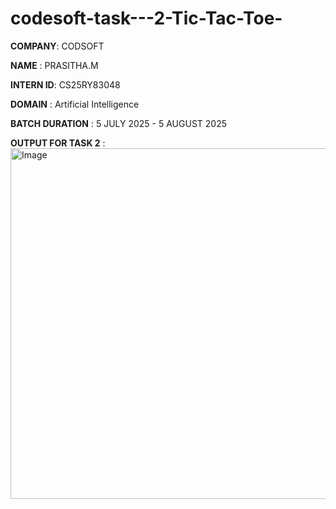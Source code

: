 # codesoft-task---2-Tic-Tac-Toe-

**COMPANY**: CODSOFT

**NAME** : PRASITHA.M

**INTERN ID**: CS25RY83048

**DOMAIN** : Artificial Intelligence 

**BATCH DURATION** : 5 JULY 2025 - 5 AUGUST 2025

**OUTPUT FOR TASK 2** :
<img width="959" height="561" alt="Image" src="https://github.com/user-attachments/assets/6ee20a18-9654-4aa2-9003-96dbaea00075" />
